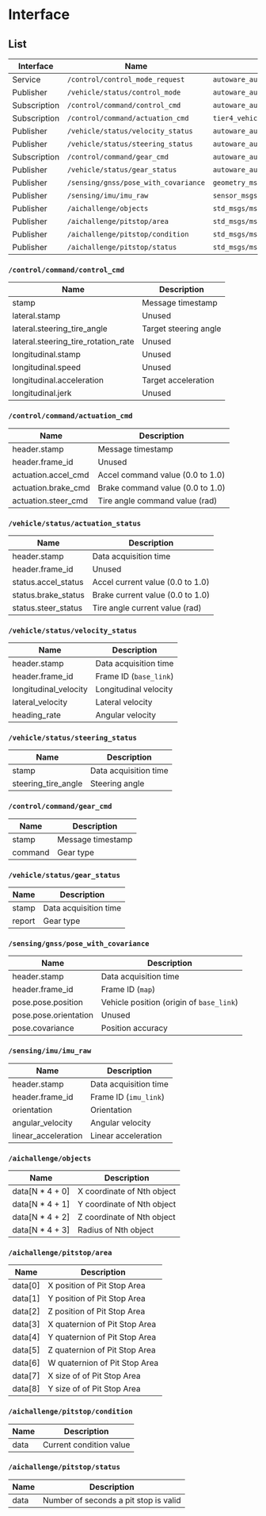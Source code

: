 # Interface

## List

| Interface    | Name                                 | Type                                                     |
| ------------ | ------------------------------------ | -------------------------------------------------------- |
| Service      | `/control/control_mode_request`      | `autoware_auto_vehicle_msgs/srv/ControlModeCommand`      |
| Publisher    | `/vehicle/status/control_mode`       | `autoware_auto_vehicle_msgs/msg/ControlModeReport`       |
| Subscription | `/control/command/control_cmd`       | `autoware_auto_control_msgs/msg/AckermannControlCommand` |
| Subscription | `/control/command/actuation_cmd`     | `tier4_vehicle_msgs/msg/ActuationCommandStamped`         |
| Publisher    | `/vehicle/status/velocity_status`    | `autoware_auto_vehicle_msgs/msg/VelocityReport`          |
| Publisher    | `/vehicle/status/steering_status`    | `autoware_auto_vehicle_msgs/msg/SteeringReport`          |
| Subscription | `/control/command/gear_cmd`          | `autoware_auto_vehicle_msgs/msg/GearCommand`             |
| Publisher    | `/vehicle/status/gear_status`        | `autoware_auto_vehicle_msgs/msg/GearReport`              |
| Publisher    | `/sensing/gnss/pose_with_covariance` | `geometry_msgs/msg/PoseWithCovarianceStamped`            |
| Publisher    | `/sensing/imu/imu_raw`               | `sensor_msgs/msg/Imu`                                    |
| Publisher    | `/aichallenge/objects`               | `std_msgs/msg/Float64MultiArray`                         |
| Publisher    | `/aichallenge/pitstop/area`          | `std_msgs/msg/Float64MultiArray`                         |
| Publisher    | `/aichallenge/pitstop/condition`     | `std_msgs/msg/Int32`                                     |
| Publisher    | `/aichallenge/pitstop/status`        | `std_msgs/msg/Float32`                                   |

### `/control/command/control_cmd`

| Name                                | Description           |
| ----------------------------------- | --------------------- |
| stamp                               | Message timestamp     |
| lateral.stamp                       | Unused                |
| lateral.steering_tire_angle         | Target steering angle |
| lateral.steering_tire_rotation_rate | Unused                |
| longitudinal.stamp                  | Unused                |
| longitudinal.speed                  | Unused                |
| longitudinal.acceleration           | Target acceleration   |
| longitudinal.jerk                   | Unused                |

### `/control/command/actuation_cmd`

| Name                  | Description                      |
| --------------------- | -------------------------------- |
| header.stamp          | Message timestamp                |
| header.frame_id       | Unused                           |
| actuation.accel_cmd   | Accel command value (0.0 to 1.0) |
| actuation.brake_cmd   | Brake command value (0.0 to 1.0) |
| actuation.steer_cmd   | Tire angle command value (rad)   |

### `/vehicle/status/actuation_status`

| Name                  | Description                      |
| --------------------- | -------------------------------- |
| header.stamp          | Data acquisition time            |
| header.frame_id       | Unused                           |
| status.accel_status   | Accel current value (0.0 to 1.0) |
| status.brake_status   | Brake current value (0.0 to 1.0) |
| status.steer_status   | Tire angle current value (rad)   |

### `/vehicle/status/velocity_status`

| Name                  | Description              |
| --------------------- | ------------------------ |
| header.stamp          | Data acquisition time    |
| header.frame_id       | Frame ID (`base_link`)   |
| longitudinal_velocity | Longitudinal velocity    |
| lateral_velocity      | Lateral velocity         |
| heading_rate          | Angular velocity         |

### `/vehicle/status/steering_status`

| Name                | Description           |
| ------------------- | --------------------- |
| stamp               | Data acquisition time |
| steering_tire_angle | Steering angle        |

### `/control/command/gear_cmd`

| Name    | Description          |
| ------- | -------------------- |
| stamp   | Message timestamp    |
| command | Gear type            |

### `/vehicle/status/gear_status`

| Name   | Description           |
| ------ | --------------------- |
| stamp  | Data acquisition time |
| report | Gear type             |

### `/sensing/gnss/pose_with_covariance`

| Name                  | Description                         |
| --------------------- | ----------------------------------- |
| header.stamp          | Data acquisition time               |
| header.frame_id       | Frame ID (`map`)                    |
| pose.pose.position    | Vehicle position (origin of `base_link`) |
| pose.pose.orientation | Unused                              |
| pose.covariance       | Position accuracy                   |

### `/sensing/imu/imu_raw`

| Name                | Description             |
| ------------------- | ----------------------- |
| header.stamp        | Data acquisition time   |
| header.frame_id     | Frame ID (`imu_link`)   |
| orientation         | Orientation             |
| angular_velocity    | Angular velocity        |
| linear_acceleration | Linear acceleration     |

### `/aichallenge/objects`

| Name            | Description               |
| --------------- | ------------------------- |
| data[N * 4 + 0] | X coordinate of Nth object |
| data[N * 4 + 1] | Y coordinate of Nth object |
| data[N * 4 + 2] | Z coordinate of Nth object |
| data[N * 4 + 3] | Radius of Nth object      |

### `/aichallenge/pitstop/area`

| Name    | Description                                   |
| ------- | --------------------------------------------- |
| data[0] | X position of Pit Stop Area                   |
| data[1] | Y position of Pit Stop Area                   |
| data[2] | Z position of Pit Stop Area                   |
| data[3] | X quaternion of Pit Stop Area                 |
| data[4] | Y quaternion of Pit Stop Area                 |
| data[5] | Z quaternion of Pit Stop Area                 |
| data[6] | W quaternion of Pit Stop Area                 |
| data[7] | X size of of Pit Stop Area                    |
| data[8] | Y size of of Pit Stop Area                    |

### `/aichallenge/pitstop/condition`

| Name | Description             |
| ---- | ----------------------- |
| data | Current condition value |

### `/aichallenge/pitstop/status`

| Name | Description                           |
| ---- | ------------------------------------- |
| data | Number of seconds a pit stop is valid |
